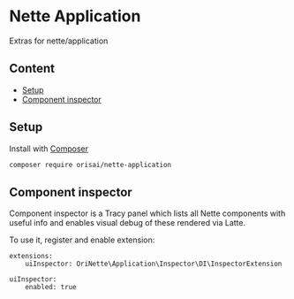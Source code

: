 # Nette Application

Extras for nette/application

## Content

- [Setup](#setup)
- [Component inspector](#component-inspector)

## Setup

Install with [Composer](https://getcomposer.org)

```sh
composer require orisai/nette-application
```

## Component inspector

Component inspector is a Tracy panel which lists all Nette components with useful info and enables visual debug of these
rendered via Latte.

To use it, register and enable extension:

```neon
extensions:
	uiInspector: OriNette\Application\Inspector\DI\InspectorExtension

uiInspector:
	enabled: true
```
